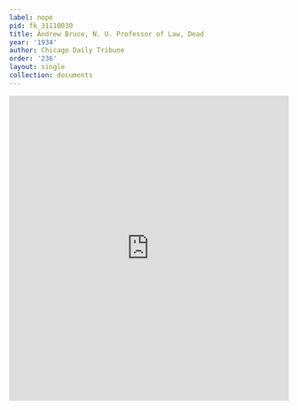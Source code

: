 ```yaml
---
label: nope
pid: fk_31110030
title: Andrew Bruce, N. U. Professor of Law, Dead
year: '1934'
author: Chicago Daily Tribune
order: '236'
layout: single
collection: documents
---
```

<iframe src="https://northwestern.app.box.com/embed/s/4u2qx2c546mf0drv4cz9b6o6fn4o5mv1?sortColumn=date&view=list" width="100%" height="550" frameborder="0" allowfullscreen webkitallowfullscreen msallowfullscreen></iframe>
